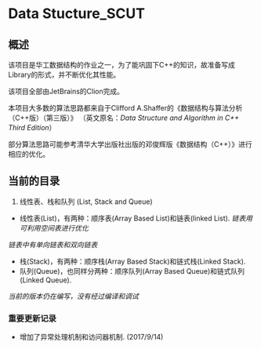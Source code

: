 # Data Stucture_SCUT

## 概述
该项目是华工数据结构的作业之一，为了能巩固下C++的知识，故准备写成Library的形式，并不断优化其性能。

该项目全部由JetBrains的Clion完成。

本项目大多数的算法思路都来自于Clifford A.Shaffer的《数据结构与算法分析（C++版）（第三版）》 （英文原名：*Data Structure and Algorithm in C++ Third Edition*）

部分算法思路可能参考清华大学出版社出版的邓俊辉版《数据结构（C++）》进行相应的优化。

## 当前的目录
1. 线性表、栈和队列 (List, Stack and Queue)
- 线性表(List)，有两种：顺序表(Array Based List)和链表(linked List). *链表用可利用空间表进行优化*

*链表中有单向链表和双向链表*
- 栈(Stack)，有两种：顺序栈(Array Based Stack)和链式栈(Linked Stack).
- 队列(Queue)，也同样分两种：顺序队列(Array Based Queue)和链式队列(Linked Queue).

*当前的版本仍在编写，没有经过编译和调试*

### 重要更新记录
- 增加了异常处理机制和访问器机制. (2017/9/14)
